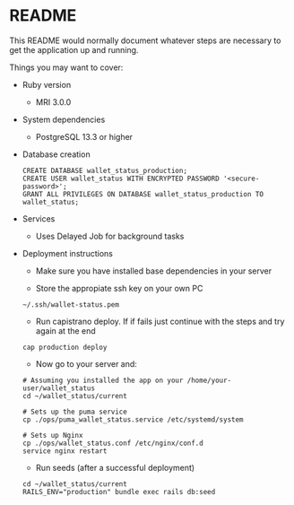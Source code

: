 # README

This README would normally document whatever steps are necessary to get the
application up and running.

Things you may want to cover:

* Ruby version
  * MRI 3.0.0

* System dependencies
  * PostgreSQL 13.3 or higher

<!-- * Configuration -->

* Database creation
  ```
  CREATE DATABASE wallet_status_production;
  CREATE USER wallet_status WITH ENCRYPTED PASSWORD '<secure-password>';
  GRANT ALL PRIVILEGES ON DATABASE wallet_status_production TO wallet_status;
  ```

<!-- * Database initialization -->

<!-- * How to run the test suite -->

* Services <!-- (job queues, cache servers, search engines, etc.) -->
  * Uses Delayed Job for background tasks

* Deployment instructions
  * Make sure you have installed base dependencies in your server

  * Store the appropiate ssh key on your own PC
  ```
  ~/.ssh/wallet-status.pem
  ```

  * Run capistrano deploy. If if fails just continue with the steps and try
  again at the end
  ```
  cap production deploy
  ```

  * Now go to your server and:
  ```
  # Assuming you installed the app on your /home/your-user/wallet_status
  cd ~/wallet_status/current

  # Sets up the puma service
  cp ./ops/puma_wallet_status.service /etc/systemd/system

  # Sets up Nginx
  cp ./ops/wallet_status.conf /etc/nginx/conf.d
  service nginx restart
  ```

  * Run seeds (after a successful deployment)
  ```
  cd ~/wallet_status/current
  RAILS_ENV="production" bundle exec rails db:seed
  ```
